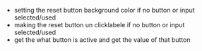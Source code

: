 - setting the reset button background color if no button or input selected/used
- making the reset button un clicklabele if no button or input selected/used
- get the what button is active and get the value of that button
